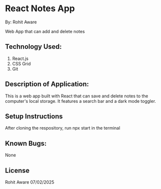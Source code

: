 # React Notes App
By: Rohit Aware

Web App that can add and delete notes


## Technology Used:
1. React.js
2. CSS Grid
3. Git

## Description of Application:
This is a web app built with React that can save and delete notes to the computer's local storage. It features a search bar and a dark mode toggler.

## Setup Instructions
After cloning the respository, run npx start in the terminal

## Known Bugs:
None

## License
Rohit Aware 07/02/2025